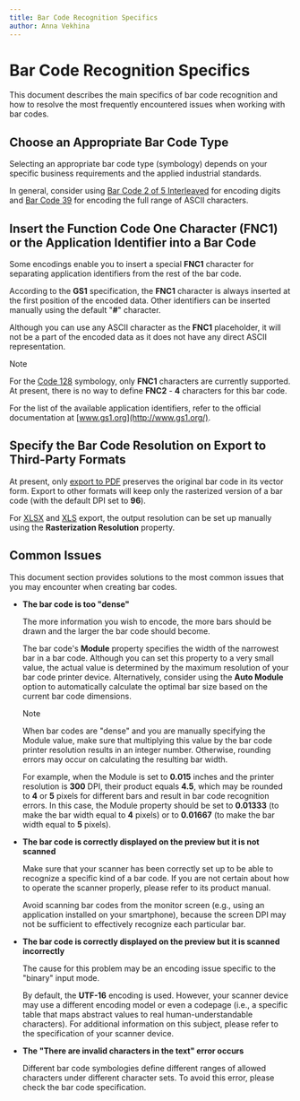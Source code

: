 ```yaml
---
title: Bar Code Recognition Specifics
author: Anna Vekhina
---
```

# Bar Code Recognition Specifics

This document describes the main specifics of bar code recognition and how to resolve the most frequently encountered issues when working with bar codes.

## Choose an Appropriate Bar Code Type
Selecting an appropriate bar code type (symbology) depends on your specific business requirements and the applied industrial standards.

In general, consider using [Bar Code 2 of 5 Interleaved](interleaved-2-of-5.md) for encoding digits and [Bar Code 39](code-39-usd-3.md) for encoding the full range of ASCII characters.

## Insert the Function Code One Character (FNC1) or the Application Identifier into a Bar Code
Some encodings enable you to insert a special **FNC1** character for separating application identifiers from the rest of the bar code.

According to the **GS1** specification, the **FNC1** character is always inserted at the first position of the encoded data. Other identifiers can be inserted manually using the default "**#**" character.

Although you can use any ASCII character as the **FNC1** placeholder, it will not be a part of the encoded data as it does not have any direct ASCII representation.

> [!NOTE]
> For the [Code 128](code-128.md) symbology, only **FNC1** characters are currently supported. At present, there is no way to define **FNC2** - **4** characters for this bar code.

For the list of the available application identifiers, refer to the official documentation at [www.gs1.org](http://www.gs1.org/).

## Specify the Bar Code Resolution on Export to Third-Party Formats
At present, only [export to PDF](../../../document-viewer/exporting/pdf-specific-export-options.md) preserves the original bar code in its vector form. Export to other formats will keep only the rasterized version of a bar code (with the default DPI set to **96**).

For [XLSX](../../../document-viewer/exporting/xlsx-specific-export-options.md) and [XLS](../../../document-viewer/exporting/xls-specific-export-options.md) export, the output resolution can be set up manually using the **Rasterization Resolution** property.

## Common Issues
This document section provides solutions to the most common issues that you may encounter when creating bar codes.

* **The bar code is too "dense"**
	
	The more information you wish to encode, the more bars should be drawn and the larger the bar code should become.
	
	The bar code's **Module** property specifies the width of the narrowest bar in a bar code. Although you can set this property to a very small value, the actual value is determined by the maximum resolution of your bar code printer device. Alternatively, consider using the **Auto Module** option to automatically calculate the optimal bar size based on the current bar code dimensions.
	
	> [!NOTE]
	> When bar codes are "dense" and you are manually specifying the Module value, make sure that multiplying this value by the bar code printer resolution results in an integer number. Otherwise, rounding errors may occur on calculating the resulting bar width.
	> 
	> For example, when the Module is set to **0.015** inches and the printer resolution is **300** DPI, their product equals **4.5**, which may be rounded to **4** or **5** pixels for different bars and result in bar code recognition errors. In this case, the Module property should be set to **0.01333** (to make the bar width equal to **4** pixels) or to **0.01667** (to make the bar width equal to **5** pixels).
* **The bar code is correctly displayed on the preview but it is not scanned**
	
	Make sure that your scanner has been correctly set up to be able to recognize a specific kind of a bar code. If you are not certain about how to operate the scanner properly, please refer to its product manual.
	
	Avoid scanning bar codes from the monitor screen (e.g., using an application installed on your smartphone), because the screen DPI may not be sufficient to effectively recognize each particular bar.
* **The bar code is correctly displayed on the preview but it is scanned incorrectly**
	
	The cause for this problem may be an encoding issue specific to the "binary" input mode.
	
	By default, the **UTF-16** encoding is used. However, your scanner device may use a different encoding model or even a codepage (i.e., a specific table that maps abstract values to real human-understandable characters). For additional information on this subject, please refer to the specification of your scanner device.
* **The "There are invalid characters in the text" error occurs**
	
	Different bar code symbologies define different ranges of allowed characters under different character sets. To avoid this error, please check the bar code specification.
